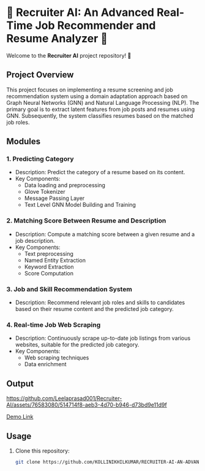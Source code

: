 # 💼 Recruiter AI: An Advanced Real-Time Job Recommender and Resume Analyzer 🤖

Welcome to the **Recruiter AI** project repository! 🌟

## Project Overview

This project focuses on implementing a resume screening and job recommendation system using a domain adaptation approach based on Graph Neural Networks (GNN) and Natural Language Processing (NLP). The primary goal is to extract latent features from job posts and resumes using GNN. Subsequently, the system classifies resumes based on the matched job roles.

## Modules

### 1. Predicting Category

- Description: Predict the category of a resume based on its content.
- Key Components:
  - Data loading and preprocessing
  - Glove Tokenizer
  - Message Passing Layer
  - Text Level GNN Model Building and Training

### 2. Matching Score Between Resume and Description

- Description: Compute a matching score between a given resume and a job description.
- Key Components:
  - Text preprocessing
  - Named Entity Extraction
  - Keyword Extraction
  - Score Computation

### 3. Job and Skill Recommendation System

- Description: Recommend relevant job roles and skills to candidates based on their resume content and the predicted job category.

### 4. Real-time Job Web Scraping

- Description: Continuously scrape up-to-date job listings from various websites, suitable for the predicted job category.
- Key Components:
  - Web scraping techniques
  - Data enrichment


## Output


https://github.com/Leelaprasad001/Recruiter-AI/assets/76583080/514714f8-aeb3-4d70-b946-d73bd9e11d9f



<a href="https://clipchamp.com/watch/bzYojGhbfKT" >Demo Link</a>
    
## Usage

1. Clone this repository:
   ```bash
   git clone https://github.com/KOLLINIKHILKUMAR/RECRUITER-AI-AN-ADVANCED-REAL-TIME-JOB-RECOMMENDER.git
